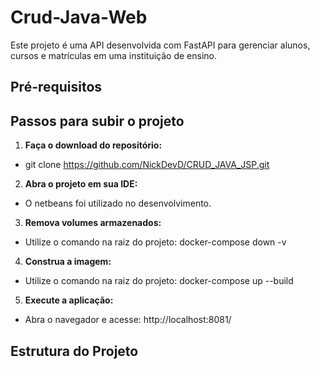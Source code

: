 # Crud-Java-Web

Este projeto é uma API desenvolvida com FastAPI para gerenciar alunos, cursos e matrículas em uma instituição de ensino.

## Pré-requisitos


## Passos para subir o projeto

1. **Faça o download do repositório:**
- git clone https://github.com/NickDevD/CRUD_JAVA_JSP.git

2. **Abra o projeto em sua IDE:**
 - O netbeans foi utilizado no desenvolvimento.

3. **Remova volumes armazenados:**
- Utilize o comando na raiz do projeto: docker-compose down -v     

4. **Construa a imagem:**
- Utilize o comando na raiz do projeto: docker-compose up --build

5. **Execute a aplicação:**
- Abra o navegador e acesse: http://localhost:8081/

## Estrutura do Projeto

